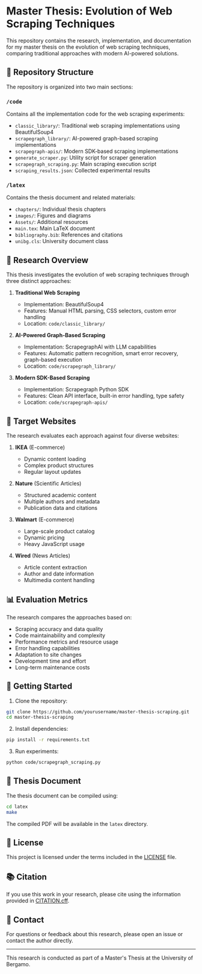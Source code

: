 # Master Thesis: Evolution of Web Scraping Techniques

This repository contains the research, implementation, and documentation for my master thesis on the evolution of web scraping techniques, comparing traditional approaches with modern AI-powered solutions.

## 📁 Repository Structure

The repository is organized into two main sections:

### `/code`
Contains all the implementation code for the web scraping experiments:
- `classic_library/`: Traditional web scraping implementations using BeautifulSoup4
- `scrapegraph_library/`: AI-powered graph-based scraping implementations
- `scrapegraph-apis/`: Modern SDK-based scraping implementations
- `generate_scraper.py`: Utility script for scraper generation
- `scrapegraph_scraping.py`: Main scraping execution script
- `scraping_results.json`: Collected experimental results

### `/latex`
Contains the thesis document and related materials:
- `chapters/`: Individual thesis chapters
- `images/`: Figures and diagrams
- `Assets/`: Additional resources
- `main.tex`: Main LaTeX document
- `bibliography.bib`: References and citations
- `unibg.cls`: University document class

## 🔬 Research Overview

This thesis investigates the evolution of web scraping techniques through three distinct approaches:

1. **Traditional Web Scraping**
   - Implementation: BeautifulSoup4
   - Features: Manual HTML parsing, CSS selectors, custom error handling
   - Location: `code/classic_library/`

2. **AI-Powered Graph-Based Scraping**
   - Implementation: ScrapegraphAI with LLM capabilities
   - Features: Automatic pattern recognition, smart error recovery, graph-based execution
   - Location: `code/scrapegraph_library/`

3. **Modern SDK-Based Scraping**
   - Implementation: Scrapegraph Python SDK
   - Features: Clean API interface, built-in error handling, type safety
   - Location: `code/scrapegraph-apis/`

## 🎯 Target Websites

The research evaluates each approach against four diverse websites:

1. **IKEA** (E-commerce)
   - Dynamic content loading
   - Complex product structures
   - Regular layout updates

2. **Nature** (Scientific Articles)
   - Structured academic content
   - Multiple authors and metadata
   - Publication data and citations

3. **Walmart** (E-commerce)
   - Large-scale product catalog
   - Dynamic pricing
   - Heavy JavaScript usage

4. **Wired** (News Articles)
   - Article content extraction
   - Author and date information
   - Multimedia content handling

## 📊 Evaluation Metrics

The research compares the approaches based on:
- Scraping accuracy and data quality
- Code maintainability and complexity
- Performance metrics and resource usage
- Error handling capabilities
- Adaptation to site changes
- Development time and effort
- Long-term maintenance costs

## 🚀 Getting Started

1. Clone the repository:
```bash
git clone https://github.com/yourusername/master-thesis-scraping.git
cd master-thesis-scraping
```

2. Install dependencies:
```bash
pip install -r requirements.txt
```

3. Run experiments:
```bash
python code/scrapegraph_scraping.py
```

## 📖 Thesis Document

The thesis document can be compiled using:
```bash
cd latex
make
```

The compiled PDF will be available in the `latex` directory.

## 📝 License

This project is licensed under the terms included in the [LICENSE](LICENSE) file.

## 📚 Citation

If you use this work in your research, please cite using the information provided in [CITATION.cff](CITATION.cff).

## 👥 Contact

For questions or feedback about this research, please open an issue or contact the author directly.

---
This research is conducted as part of a Master's Thesis at the University of Bergamo.
